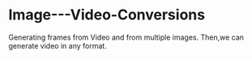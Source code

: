 # Image---Video-Conversions

Generating frames from Video and from multiple images. Then,we can generate video in any format.
